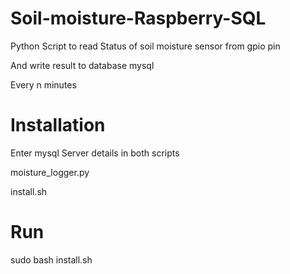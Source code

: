# Soil-moisture-Raspberry-SQL
Python Script to read Status of soil moisture sensor from gpio pin

And write result to database mysql

Every n minutes

# Installation
Enter mysql Server details in both scripts

moisture_logger.py

install.sh

# Run 

sudo bash install.sh


